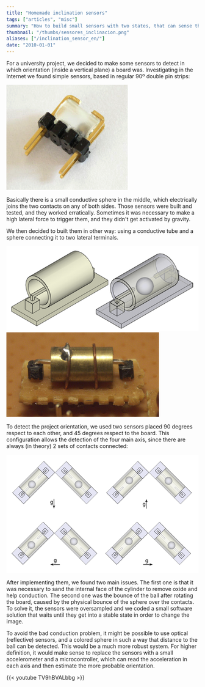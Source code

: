 ```yaml
---
title: "Homemade inclination sensors"
tags: ["articles", "misc"]
summary: "How to build small sensors with two states, that can sense the rotation of a board in two axes."
thumbnail: "/thumbs/sensores_inclinacion.png"
aliases: ["/inclination_sensor_en/"]
date: "2010-01-01"
---
```


For a university project, we decided to make some sensors to detect in which orientation (inside a vertical plane) a board was. Investigating in the Internet we found simple sensors, based in regular 90º double pin strips:

![Homemade inclination sensor](/images/sensor0.png)

Basically there is a small conductive sphere in the middle, which electrically joins the two contacts on any of both sides. Those sensors were built and tested, and they worked erratically. Sometimes it was necessary to make a high lateral force to trigger them, and they didn't get activated by gravity.

We then decided to built them in other way: using a conductive tube and a sphere connecting it to two lateral terminals.

![Homemade inclination sensor (figure)](/images/sensor1.png)
![Homemade inclination sensor (built)](/images/sensor2.png)

To detect the project orientation, we used two sensors placed 90 degrees respect to each other, and 45 degrees respect to the board. This configuration allows the detection of the four main axis, since there are always (in theory) 2 sets of contacts connected:

![Homemade inclination sensor, gravity detection](/images/sensor3.png)

After implementing them, we found two main issues. The first one is that it was necessary to sand the internal face of the cylinder to remove oxide and help conduction. The second one was the bounce of the ball after rotating the board, caused by the physical bounce of the sphere over the contacts. To solve it, the sensors were oversampled and we coded a small software solution that waits until they get into a stable state in order to change the image.

To avoid the bad conduction problem, it might be possible to use optical (reflective) sensors, and a colored sphere in such a way that distance to the ball can be detected. This would be a much more robust system. For higher definition, it would make sense to replace the sensors with a small accelerometer and a microcontroller, which can read the acceleration in each axis and then estimate the more probable orientation.

{{< youtube TV9hBVALbbg >}}
